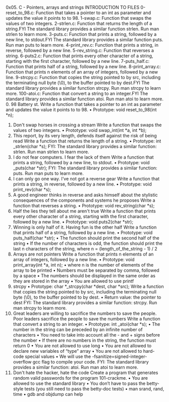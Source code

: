 0x05. C - Pointers, arrays and strings
INTRODUCTION TO FILES 
0-reset_to_98.c: Function that takes a pointer to an int as parameter and updates the value it points to to 98.
1-swap.c: Function that swaps the values of two integers.
2-strlen.c: Function that returns the length of a string.FYI The standard library provides a similar function strlen. Run man strlen to learn more.
3-puts.c: Function that prints a string, followed by a new line, to stdout.FYI The standard library provides a similar function puts. Run man puts to learn more.
4-print_rev.c: Function that prints a string, in reverse, followed by a new line.
5-rev_string.c: Function that reverses a string.
6-puts2.c: Function that prints every other character of a string, starting with the first character, followed by a new line.
7-puts_half.c: Function that prints half of a string, followed by a new line.
8-print_array.c: Function that prints n elements of an array of integers, followed by a new line.
9-strcpy.c: Function that copies the string pointed to by src, including the terminating null byte (\0), to the buffer pointed to by dest.FYI The standard library provides a similar function strcpy. Run man strcpy to learn more.
100-atoi.c: Function that convert a string to an integer.FYI The standard library provides a similar function atoi. Run man atoi to learn more.
0. 98 Battery st.
Write a function that takes a pointer to an int as parameter and updates the value it points to to 98.
•	Prototype: void reset_to_98(int *n);
1. Don't swap horses in crossing a stream
Write a function that swaps the values of two integers.
•	Prototype: void swap_int(int *a, int *b);
2. This report, by its very length, defends itself against the risk of being read
Write a function that returns the length of a string.
•	Prototype: int _strlen(char *s);
FYI: The standard library provides a similar function: strlen. Run man strlen to learn more.
3. I do not fear computers. I fear the lack of them
Write a function that prints a string, followed by a new line, to stdout.
•	Prototype: void _puts(char *str);
FYI: The standard library provides a similar function: puts. Run man puts to learn more.
4. I can only go one way. I've not got a reverse gear
Write a function that prints a string, in reverse, followed by a new line.
•	Prototype: void print_rev(char *s);
5. A good engineer thinks in reverse and asks himself about the stylistic consequences of the components and systems he proposes
Write a function that reverses a string.
•	Prototype: void rev_string(char *s);
6. Half the lies they tell about me aren't true
Write a function that prints every other character of a string, starting with the first character, followed by a new line.
•	Prototype: void puts2(char *str);
7. Winning is only half of it. Having fun is the other half
Write a function that prints half of a string, followed by a new line.
•	Prototype: void puts_half(char *str);
•	The function should print the second half of the string
•	If the number of characters is odd, the function should print the last n characters of the string, where n = (length_of_the_string - 1) / 2
8. Arrays are not pointers
Write a function that prints n elements of an array of integers, followed by a new line.
•	Prototype: void print_array(int *a, int n);
•	where n is the number of elements of the array to be printed
•	Numbers must be separated by comma, followed by a space
•	The numbers should be displayed in the same order as they are stored in the array
•	You are allowed to use printf
9. strcpy
•	Prototype: char *_strcpy(char *dest, char *src);
Write a function that copies the string pointed to by src, including the terminating null byte (\0), to the buffer pointed to by dest.
•	Return value: the pointer to dest
FYI: The standard library provides a similar function: strcpy. Run man strcpy to learn more.
10. Great leaders are willing to sacrifice the numbers to save the people. Poor leaders sacrifice the people to save the numbers
Write a function that convert a string to an integer.
•	Prototype: int _atoi(char *s);
•	The number in the string can be preceded by an infinite number of characters
•	You need to take into account all the - and + signs before the number
•	If there are no numbers in the string, the function must return 0
•	You are not allowed to use long
•	You are not allowed to declare new variables of “type” array
•	You are not allowed to hard-code special values
•	We will use the -fsanitize=signed-integer-overflow gcc flag to compile your code.
FYI: The standard library provides a similar function: atoi. Run man atoi to learn more.
11. Don't hate the hacker, hate the code
Create a program that generates random valid passwords for the program 101-crackme.
•	You are allowed to use the standard library
•	You don’t have to pass the betty-style tests (you still need to pass the betty-doc tests)
•	man srand, rand, time
•	gdb and objdump can help













